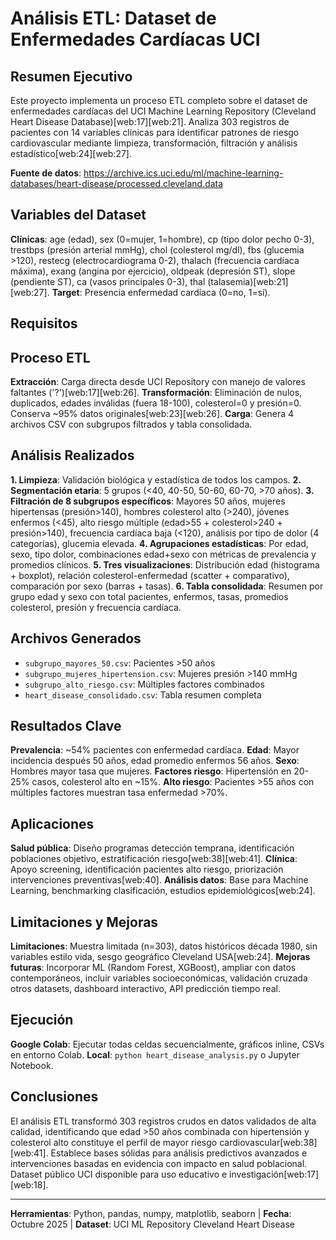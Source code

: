 # Análisis ETL: Dataset de Enfermedades Cardíacas UCI

## Resumen Ejecutivo

Este proyecto implementa un proceso ETL completo sobre el dataset de enfermedades cardíacas del UCI Machine Learning Repository (Cleveland Heart Disease Database)[web:17][web:21]. Analiza 303 registros de pacientes con 14 variables clínicas para identificar patrones de riesgo cardiovascular mediante limpieza, transformación, filtración y análisis estadístico[web:24][web:27].

**Fuente de datos**: https://archive.ics.uci.edu/ml/machine-learning-databases/heart-disease/processed.cleveland.data

## Variables del Dataset

**Clínicas**: age (edad), sex (0=mujer, 1=hombre), cp (tipo dolor pecho 0-3), trestbps (presión arterial mmHg), chol (colesterol mg/dl), fbs (glucemia >120), restecg (electrocardiograma 0-2), thalach (frecuencia cardíaca máxima), exang (angina por ejercicio), oldpeak (depresión ST), slope (pendiente ST), ca (vasos principales 0-3), thal (talasemia)[web:21][web:27]. **Target**: Presencia enfermedad cardíaca (0=no, 1=sí).

## Requisitos


## Proceso ETL

**Extracción**: Carga directa desde UCI Repository con manejo de valores faltantes ('?')[web:17][web:26]. **Transformación**: Eliminación de nulos, duplicados, edades inválidas (fuera 18-100), colesterol=0 y presión=0. Conserva ~95% datos originales[web:23][web:26]. **Carga**: Genera 4 archivos CSV con subgrupos filtrados y tabla consolidada.

## Análisis Realizados

**1. Limpieza**: Validación biológica y estadística de todos los campos. **2. Segmentación etaria**: 5 grupos (<40, 40-50, 50-60, 60-70, >70 años). **3. Filtración de 8 subgrupos específicos**: Mayores 50 años, mujeres hipertensas (presión>140), hombres colesterol alto (>240), jóvenes enfermos (<45), alto riesgo múltiple (edad>55 + colesterol>240 + presión>140), frecuencia cardíaca baja (<120), análisis por tipo de dolor (4 categorías), glucemia elevada. **4. Agrupaciones estadísticas**: Por edad, sexo, tipo dolor, combinaciones edad+sexo con métricas de prevalencia y promedios clínicos. **5. Tres visualizaciones**: Distribución edad (histograma + boxplot), relación colesterol-enfermedad (scatter + comparativo), comparación por sexo (barras + tasas). **6. Tabla consolidada**: Resumen por grupo edad y sexo con total pacientes, enfermos, tasas, promedios colesterol, presión y frecuencia cardíaca.

## Archivos Generados

- `subgrupo_mayores_50.csv`: Pacientes >50 años
- `subgrupo_mujeres_hipertension.csv`: Mujeres presión >140 mmHg  
- `subgrupo_alto_riesgo.csv`: Múltiples factores combinados
- `heart_disease_consolidado.csv`: Tabla resumen completa

## Resultados Clave

**Prevalencia**: ~54% pacientes con enfermedad cardíaca. **Edad**: Mayor incidencia después 50 años, edad promedio enfermos 56 años. **Sexo**: Hombres mayor tasa que mujeres. **Factores riesgo**: Hipertensión en 20-25% casos, colesterol alto en ~15%. **Alto riesgo**: Pacientes >55 años con múltiples factores muestran tasa enfermedad >70%.

## Aplicaciones

**Salud pública**: Diseño programas detección temprana, identificación poblaciones objetivo, estratificación riesgo[web:38][web:41]. **Clínica**: Apoyo screening, identificación pacientes alto riesgo, priorización intervenciones preventivas[web:40]. **Análisis datos**: Base para Machine Learning, benchmarking clasificación, estudios epidemiológicos[web:24].

## Limitaciones y Mejoras

**Limitaciones**: Muestra limitada (n=303), datos históricos década 1980, sin variables estilo vida, sesgo geográfico Cleveland USA[web:24]. **Mejoras futuras**: Incorporar ML (Random Forest, XGBoost), ampliar con datos contemporáneos, incluir variables socioeconómicas, validación cruzada otros datasets, dashboard interactivo, API predicción tiempo real.

## Ejecución

**Google Colab**: Ejecutar todas celdas secuencialmente, gráficos inline, CSVs en entorno Colab. **Local**: `python heart_disease_analysis.py` o Jupyter Notebook.

## Conclusiones

El análisis ETL transformó 303 registros crudos en datos validados de alta calidad, identificando que edad >50 años combinada con hipertensión y colesterol alto constituye el perfil de mayor riesgo cardiovascular[web:38][web:41]. Establece bases sólidas para análisis predictivos avanzados e intervenciones basadas en evidencia con impacto en salud poblacional. Dataset público UCI disponible para uso educativo e investigación[web:17][web:18].

---
**Herramientas**: Python, pandas, numpy, matplotlib, seaborn | **Fecha**: Octubre 2025 | **Dataset**: UCI ML Repository Cleveland Heart Disease
